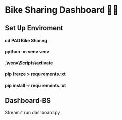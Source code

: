 # Bike Sharing Dashboard 🚴‍♂️

## Set Up Enviroment
#### cd PAD Bike Sharing 
#### python -m venv venv
#### .\venv\Scripts\activate
#### pip freeze > requirements.txt
#### pip install -r requirements.txt

## Dashboard-BS
Streamlit run dashboard.py
